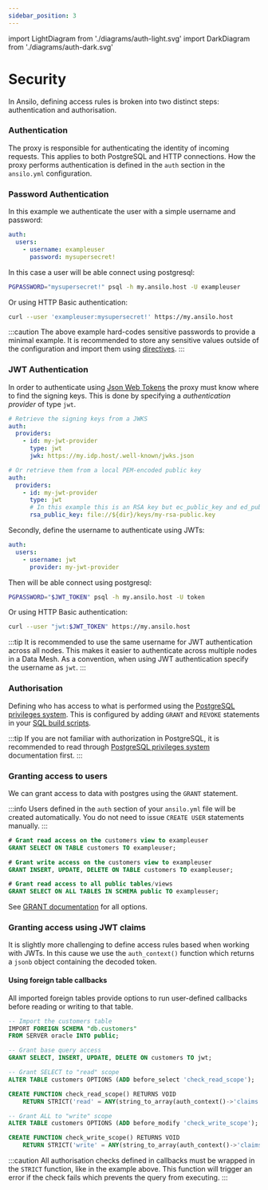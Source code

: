 ```yaml
---
sidebar_position: 3
---
```


import LightDiagram from './diagrams/auth-light.svg'
import DarkDiagram from './diagrams/auth-dark.svg'

# Security

In Ansilo, defining access rules is broken into two distinct steps: authentication and authorisation.

<center>
    <DarkDiagram width="100%" height="auto" className="dark-only" />
    <LightDiagram width="100%" height="auto" className="light-only" />
</center>

### Authentication

The proxy is responsible for authenticating the identity of incoming requests.
This applies to both PostgreSQL and HTTP connections.
How the proxy performs authentication is defined in the `auth` section in the `ansilo.yml` configuration.

### Password Authentication

In this example we authenticate the user with a simple username and password:

```yaml
auth:
  users:
    - username: exampleuser
      password: mysupersecret!
```

In this case a user will be able connect using postgresql:

```bash
PGPASSWORD="mysupersecret!" psql -h my.ansilo.host -U exampleuser
```

Or using HTTP Basic authentication:

```bash
curl --user 'exampleuser:mysupersecret!' https://my.ansilo.host
```

:::caution
The above example hard-codes sensitive passwords to provide a minimal example.
It is recommended to store any sensitive values outside of the configuration and import
them using [directives](/docs/fundamentals/configuration/#directives).
:::

### JWT Authentication

In order to authenticate using [Json Web Tokens](https://jwt.io) the proxy must know where to find the signing keys.
This is done by specifying a _authentication provider_ of type `jwt`.

```yaml
# Retrieve the signing keys from a JWKS
auth:
  providers:
    - id: my-jwt-provider
      type: jwt
      jwk: https://my.idp.host/.well-known/jwks.json

# Or retrieve them from a local PEM-encoded public key
auth:
  providers:
    - id: my-jwt-provider
      type: jwt
      # In this example this is an RSA key but ec_public_key and ed_public_key are also supported
      rsa_public_key: file://${dir}/keys/my-rsa-public.key
```

Secondly, define the username to authenticate using JWTs:

```yaml
auth:
  users:
    - username: jwt
      provider: my-jwt-provider
```

Then will be able connect using postgresql:

```bash
PGPASSWORD="$JWT_TOKEN" psql -h my.ansilo.host -U token
```

Or using HTTP Basic authentication:

```bash
curl --user "jwt:$JWT_TOKEN" https://my.ansilo.host
```

:::tip
It is recommended to use the same username for JWT authentication across all nodes.
This makes it easier to authenticate across multiple nodes in a Data Mesh.
As a convention, when using JWT authentication specify the username as `jwt`.
:::

### Authorisation

Defining who has access to what is performed using the [PostgreSQL privileges system](https://www.postgresql.org/docs/current/ddl-priv.html).
This is configured by adding `GRANT` and `REVOKE` statements in your [SQL build scripts](/docs/fundamentals/configuration/#postgres-configuration).
 
:::tip
If you are not familiar with authorization in PostgreSQL, it is recommended to read through 
[PostgreSQL privileges system](https://www.postgresql.org/docs/current/ddl-priv.html) documentation first.
:::

### Granting access to users

We can grant access to data with postgres using the `GRANT` statement.

:::info
Users defined in the `auth` section of your `ansilo.yml` file will be created automatically.
You do not need to issue `CREATE USER` statements manually.
:::

```sql
# Grant read access on the customers view to exampleuser
GRANT SELECT ON TABLE customers TO exampleuser;

# Grant write access on the customers view to exampleuser
GRANT INSERT, UPDATE, DELETE ON TABLE customers TO exampleuser;

# Grant read access to all public tables/views
GRANT SELECT ON ALL TABLES IN SCHEMA public TO exampleuser;
```

See [GRANT documentation](https://www.postgresql.org/docs/current/sql-grant.html) for all options.

### Granting access using JWT claims

It is slightly more challenging to define access rules based when working with JWTs.
In this cause we use the `auth_context()` function which returns a `jsonb` object containing the decoded token.

#### Using foreign table callbacks

All imported foreign tables provide options to run user-defined callbacks before reading or writing to that table.

```sql
-- Import the customers table
IMPORT FOREIGN SCHEMA "db.customers"
FROM SERVER oracle INTO public;

-- Grant base query access
GRANT SELECT, INSERT, UPDATE, DELETE ON customers TO jwt;

-- Grant SELECT to "read" scope
ALTER TABLE customers OPTIONS (ADD before_select 'check_read_scope');

CREATE FUNCTION check_read_scope() RETURNS VOID
    RETURN STRICT('read' = ANY(string_to_array(auth_context()->'claims'->'scope'->>0, ' '), 'read scope is required'));

-- Grant ALL to "write" scope
ALTER TABLE customers OPTIONS (ADD before_modify 'check_write_scope');

CREATE FUNCTION check_write_scope() RETURNS VOID
    RETURN STRICT('write' = ANY(string_to_array(auth_context()->'claims'->'scope'->>0, ' ')), 'write scope is required');
```

:::caution
All authorisation checks defined in callbacks must be wrapped in the `STRICT` function, like in the example above.
This function will trigger an error if the check fails which prevents the query from executing.
:::

       